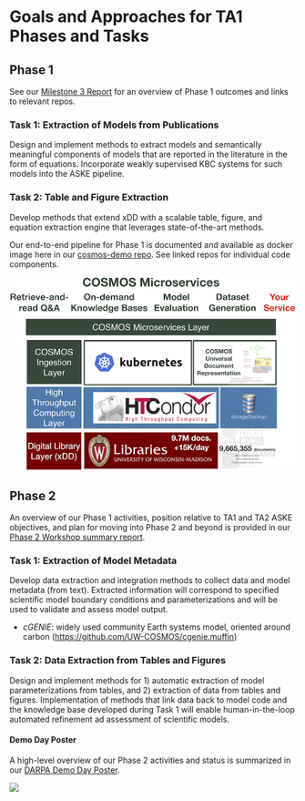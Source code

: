 # Goals and Approaches for TA1 Phases and Tasks

## Phase 1
See our [Milestone 3 Report](https://github.com/UW-COSMOS/project-docs/tree/master/presentations_reports/milestone_3) for an overview of Phase 1 outcomes and links to relevant repos.
### Task 1: Extraction of Models from Publications
Design and implement methods to extract models and semantically meaningful components of models that are reported in the literature in the form of equations. Incorporate weakly supervised KBC systems for such models into the ASKE pipeline.

### Task 2: Table and Figure Extraction
Develop methods that extend xDD with a scalable table, figure, and equation extraction engine that leverages state-of-the-art methods.

Our end-to-end pipeline for Phase 1 is documented and available as docker image here in our [cosmos-demo repo](https://github.com/UW-COSMOS/cosmos-demo). See linked repos for individual code components.

<p align ="center"><img src="presentations_reports/milestone_3/images/UW-COSMOS.png" alt="UW-COSMOS" width="600"/></p>

## Phase 2
An overview of our Phase 1 activities, position relative to TA1 and TA2 ASKE objectives, and plan for moving into Phase 2 and beyond is provided in our [Phase 2 Workshop summary report](https://github.com/UW-COSMOS/project-docs/blob/master/presentations_reports/ASKE_Ph2_position_COSMOS.pdf).

### Task 1: Extraction of Model Metadata
Develop data extraction and integration methods to collect data and model metadata (from text). Extracted information will correspond to specified scientific model boundary conditions and parameterizations and will be used to validate and assess model output.

* _cGENIE_: widely used community Earth systems model, oriented around carbon (https://github.com/UW-COSMOS/cgenie.muffin)

### Task 2: Data Extraction from Tables and Figures
Design and implement methods for 1) automatic extraction of  model parameterizations from tables, and 2) extraction of data from tables and figures. Implementation of methods that link data back to model code and the knowledge base developed during Task 1 will enable human-in-the-loop automated refinement ad assessment of scientific models.

#### Demo Day Poster
A high-level overview of our Phase 2 activities and status is summarized in our [DARPA Demo Day Poster](https://github.com/UW-COSMOS/project-docs/tree/master/presentations_reports/ASKE_demo_poster.pdf).

<img src="https://upload.wikimedia.org/wikipedia/commons/thumb/6/6e/DARPA_Logo.jpg/640px-DARPA_Logo.jpg" width=200>
